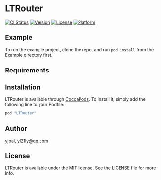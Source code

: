 # LTRouter

[![CI Status](http://img.shields.io/travis/yjpal/LTRouter.svg?style=flat)](https://travis-ci.org/yjpal/LTRouter)
[![Version](https://img.shields.io/cocoapods/v/LTRouter.svg?style=flat)](http://cocoapods.org/pods/LTRouter)
[![License](https://img.shields.io/cocoapods/l/LTRouter.svg?style=flat)](http://cocoapods.org/pods/LTRouter)
[![Platform](https://img.shields.io/cocoapods/p/LTRouter.svg?style=flat)](http://cocoapods.org/pods/LTRouter)

## Example

To run the example project, clone the repo, and run `pod install` from the Example directory first.

## Requirements

## Installation

LTRouter is available through [CocoaPods](http://cocoapods.org). To install
it, simply add the following line to your Podfile:

```ruby
pod "LTRouter"
```

## Author

yjpal, yl21ly@qq.com

## License

LTRouter is available under the MIT license. See the LICENSE file for more info.
